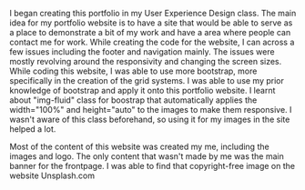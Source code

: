 I began creating this portfolio in my User Experience Design class. The main idea for my portfolio website is to have a site that would be able to serve as a place to demonstrate a bit of my work and have a area where people can contact me for work. While creating the code for the website, I can across a few issues including the footer and navigation mainly. The issues were mostly revolving around the responsivity and changing the screen sizes. While coding this website, I was able to use more bootstrap, more specifically in the creation of the grid systems. I was able to use my prior knowledge of bootstrap and apply it onto this portfolio website. I learnt about "img-fluid" class for boostrap that automatically applies the width="100%" and height="auto" to the images to make them responsive. I wasn't aware of this class beforehand, so using it for my images in the site helped a lot.

Most of the content of this website was created my me, including the images and logo. The only content that wasn't made by me was the main banner for the frontpage. I was able to find that copyright-free image on the website Unsplash.com